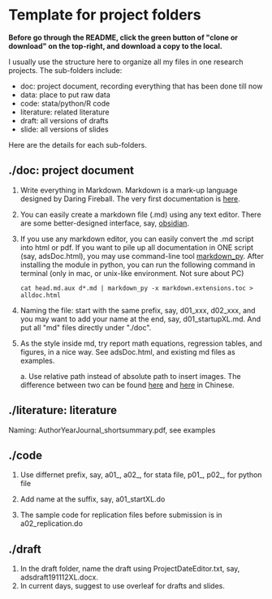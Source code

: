 # Template for project folders

**Before go through the README, click the green button of "clone or download" on the top-right, and download a copy to the local.**

I usually use the structure here to organize all my files in one research projects. The sub-folders include:

- doc: project document, recording everything that has been done till now
- data: place to put raw data
- code: stata/python/R code
- literature: related literature
- draft: all versions of drafts
- slide: all versions of slides

Here are the details for each sub-folders.

## ./doc: project document

1. Write everything in Markdown. Markdown is a mark-up language designed by Daring Fireball. The very first documentation is [here](https://daringfireball.net/projects/markdown/). 

2. You can easily create a markdown file (.md) using any text editor. There are some better-designed interface, say, [obsidian](https://obsidian.md).

3. If you use any markdown editor, you can easily convert the .md script into html or pdf. If you want to pile up all documentation in ONE script (say, adsDoc.html), you may use command-line tool [markdown_py](https://python-markdown.github.io/cli/). After installing the module in python, you can run the following command in terminal (only in mac, or unix-like environment. Not sure about PC)

    ```
    cat head.md.aux d*.md | markdown_py -x markdown.extensions.toc > alldoc.html
    ```

4. Naming the file: start with the same prefix, say, d01_xxx, d02_xxx, and you may want to add your name at the end, say, d01_startupXL.md. And put all "md" files directly under "./doc".

5. As the style inside md, try report math equations, regression tables, and figures, in a nice way. See adsDoc.html, and existing md files as examples.

    a. Use relative path instead of absolute path to insert images. The difference between two can be found [here](https://web.stanford.edu/class/archive/cs/cs107/cs107.1202/resources/paths) and [here](https://baike.baidu.com/item/相对路径) in Chinese.

## ./literature: literature

Naming: AuthorYearJournal_shortsummary.pdf, see examples

## ./code

1. Use differnet prefix, say, a01_, a02_, for stata file, p01_, p02_, for python file

2. Add name at the suffix, say, a01_startXL.do

3. The sample code for replication files before submission is in a02_replication.do

## ./draft

1. In the draft folder, name the draft using ProjectDateEditor.txt, say, adsdraft191112XL.docx.
2. In current days, suggest to use overleaf for drafts and slides.







